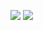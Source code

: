 ![](https://komarev.com/ghpvc/?username=your-github-LuaRBXBot)
[![](https://github-profile-summary-cards.vercel.app/api/cards/repos-per-language?LuaRBXBot=daniilshat&theme=solarized_dark)](http://github-profile-summary-cards.vercel.app/api/cards/repos-per-language?username=LuaRBXBot&theme=radical&exclude=Lua)
<!--
**LuaRBXBot/LuaRBXBot** is a ✨ _special_ ✨ repository because its `README.md` (this file) appears on your GitHub profile.

Here are some ideas to get you started:

- 🔭 I’m currently working on ...
- 🌱 I’m currently learning ...
- 👯 I’m looking to collaborate on ...
- 🤔 I’m looking for help with ...
- 💬 Ask me about ...
- 📫 How to reach me: ...
- 😄 Pronouns: ...
- ⚡ Fun fact: ...
-->
